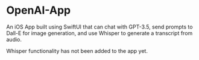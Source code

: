 # OpenAI-App
An iOS App built using SwiftUI that can chat with GPT-3.5, send prompts to Dall-E for image generation, and use Whisper to generate a transcript from audio.

Whisper functionality has not been added to the app yet.
